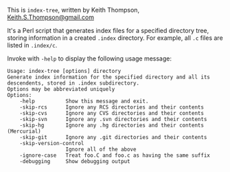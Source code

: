 This is `index-tree`, written by Keith Thompson, Keith.S.Thompson@gmail.com

It's a Perl script that generates index files for a specified
directory tree, storing information in a created `.index` directory.
For example, all `.c` files are listed in `.index/c`.

Invoke with `-help` to display the following usage message:

    Usage: index-tree [options] directory
    Generate index information for the specified directory and all its
    descendents, stored in .index subdirectory.
    Options may be abbreviated uniquely
    Options:
        -help          Show this message and exit.
        -skip-rcs      Ignore any RCS directories and their contents
        -skip-cvs      Ignore any CVS directories and their contents
        -skip-svn      Ignore any .svn directories and their contents
        -skip-hg       Ignore any .hg directories and their contents (Mercurial)
        -skip-git      Ignore any .git directories and their contents
        -skip-version-control
                       Ignore all of the above
        -ignore-case   Treat foo.C and foo.c as having the same suffix
        -debugging     Show debugging output
